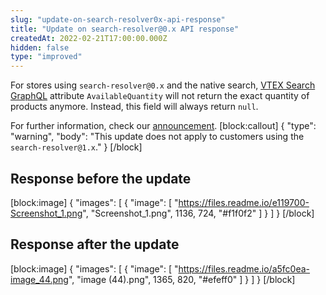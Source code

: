 ```yaml
---
slug: "update-on-search-resolver0x-api-response"
title: "Update on search-resolver@0.x API response"
createdAt: 2022-02-21T17:00:00.000Z
hidden: false
type: "improved"
---
```


For stores using `search-resolver@0.x`  and the native search, [VTEX Search GraphQL](https://github.com/vtex-apps/search-graphql) attribute `AvailableQuantity`  will not return the exact quantity of products anymore. Instead, this field will always return `null`.

For further information, check our [announcement](https://help.vtex.com/en/announcements/search-resolve-hides-number-product-stock--7Ah6ou3RCoNmMeedZaBeJS).
[block:callout]
{
  "type": "warning",
  "body": "This update does not apply to customers using the `search-resolver@1.x`."
}
[/block]
## Response before the update
[block:image]
{
  "images": [
    {
      "image": [
        "https://files.readme.io/e119700-Screenshot_1.png",
        "Screenshot_1.png",
        1136,
        724,
        "#f1f0f2"
      ]
    }
  ]
}
[/block]
## Response after the update
[block:image]
{
  "images": [
    {
      "image": [
        "https://files.readme.io/a5fc0ea-image_44.png",
        "image (44).png",
        1365,
        820,
        "#efeff0"
      ]
    }
  ]
}
[/block]